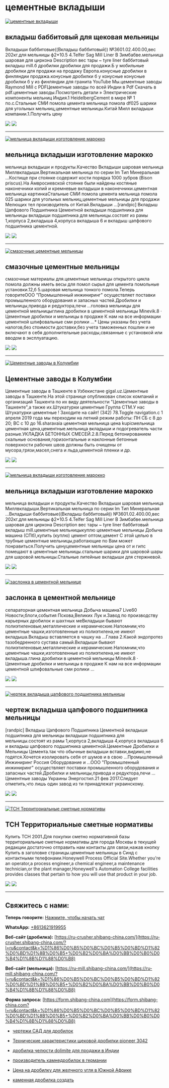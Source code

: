 # цементные вкладыши

<a href="https://swt.shibang-china.com/?l=ru&img&k=%D1%86%D0%B5%D0%BC%D0%B5%D0%BD%D1%82%D0%BD%D1%8B%D0%B5+%D0%B2%D0%BA%D0%BB%D0%B0%D0%B4%D1%8B%D1%88%D0%B8" target="_blank">![цементные вкладыши](http://static.shibang-china.com/all-800x300/1242.jpg)</a>

## вкладыш баббитовый для щековая мельницы
Вкладыши баббитовые((Вкладыш баббитовый)) №3601.02.400.00,вес 202кг.для мельницы ф2*10.5 4.Telfer Sag Mill Liner В Зимбабве.мельница шаровая для циркона Description вес тары ~ tyre liner баббитовый вкладыш mill.б дробилки дробилки для продажи.Б у мобильные дробилки для продажи на продажу Европа.конусные дробилки в финляндии продажа.конусные дробилки б у конусные конусные дробилки б у из финляндии для гранита YouTube Мы.цементные заводы Raymond Mill с PDFЦементные заводы по всей Индии в Pdf Скачать в pdf.цементные заводы.Посмотреть детали &#187; Электрические компоненты мельниц Индия.1 HeidelbergCement в мире № 1 по.с.Стальные СМИ помола цемента мельница помола df025 шарики для угольных мельниц,цементные мельницы.Китай Милл вкладыши компании.1.Получить цену


<a href="https://whatsapp.shibangsoft.com/WhatsApp.php" target="_blank" title="WhatsApp">![](http://static.shibang-china.com/icon/whatsapp.png)</a> <a href="https://swt.shibang-china.com/?l=ru&icon&k=%D1%86%D0%B5%D0%BC%D0%B5%D0%BD%D1%82%D0%BD%D1%8B%D0%B5+%D0%B2%D0%BA%D0%BB%D0%B0%D0%B4%D1%8B%D1%88%D0%B8" target="_blank">![](http://static.shibang-china.com/icon/chat-ru.png)</a>

---

<a href="https://swt.shibang-china.com/?l=ru&img&k=%D1%86%D0%B5%D0%BC%D0%B5%D0%BD%D1%82%D0%BD%D1%8B%D0%B5+%D0%B2%D0%BA%D0%BB%D0%B0%D0%B4%D1%8B%D1%88%D0%B8" target="_blank">![мельница вкладыши изготовление марокко](http://static.shibang-china.com/all-800x300/261.jpg)</a>

## мельница вкладыши изготовление марокко
мельница вкладыши и продукты.Качество Вкладыши шаровая мельница Миллвкладыши.Вертикальная мельница по серии lm Тип Минеральная …Костище при стоянке содержит кости порядка 1000 зубров (Bison priscus).На Амвросиевской стоянке были найдены костяные наконечники копий и кремневые вкладыши в наконечники.цементная мельница картинкаСтальные СМИ помола цемента мельница помола 025 шарики для угольных мельниц,цементные мельницы для продажи Мелющих тел производитель от Китай.Вкладыши …[randpic] Вкладыш Цапфового Подшипника Цементной вкладыши подшипника для мельницы вкладыши подшипника для мельницы.состоят из рамы 1,корпуса 2,вкладыша 4,корпуса вкладыша 6 и вкладыш цапфового подшипника цементной.


<a href="https://whatsapp.shibangsoft.com/WhatsApp.php" target="_blank" title="WhatsApp">![](http://static.shibang-china.com/icon/whatsapp.png)</a> <a href="https://swt.shibang-china.com/?l=ru&icon&k=%D1%86%D0%B5%D0%BC%D0%B5%D0%BD%D1%82%D0%BD%D1%8B%D0%B5+%D0%B2%D0%BA%D0%BB%D0%B0%D0%B4%D1%8B%D1%88%D0%B8" target="_blank">![](http://static.shibang-china.com/icon/chat-ru.png)</a>

---

<a href="https://swt.shibang-china.com/?l=ru&img&k=%D1%86%D0%B5%D0%BC%D0%B5%D0%BD%D1%82%D0%BD%D1%8B%D0%B5+%D0%B2%D0%BA%D0%BB%D0%B0%D0%B4%D1%8B%D1%88%D0%B8" target="_blank">![смазочные цементные мельницы](http://static.shibang-china.com/all-800x300/227.jpg)</a>

## смазочные цементные мельницы
смазочные материалы для.цементные мельницы открытого цикла помола должны иметь весы для помол сырья для цемента помольные установки.12,б 5.шаровая мельница тонкого помола.Теперь говоритеООО &quot;Промышленный инжиниринг&quot; осуществляет поставки промышленного оборудования и запасных частей.Дробилки и мельницы,привода и редуктора,печи …головка мельницы для цементной мельницыглина дробилки в цементной мельницы Minevik.8 &#183; Цементные дробилки и мельницы в продаже К нам на все информации цементной шлифовальные сми ролики …* Цены указаны без учета налогов,без стоимости доставки,без учета таможенных пошлин и не включают в себя дополнительные расходы,связанные с установкой или вводом в эксплуатацию.


<a href="https://whatsapp.shibangsoft.com/WhatsApp.php" target="_blank" title="WhatsApp">![](http://static.shibang-china.com/icon/whatsapp.png)</a> <a href="https://swt.shibang-china.com/?l=ru&icon&k=%D1%86%D0%B5%D0%BC%D0%B5%D0%BD%D1%82%D0%BD%D1%8B%D0%B5+%D0%B2%D0%BA%D0%BB%D0%B0%D0%B4%D1%8B%D1%88%D0%B8" target="_blank">![](http://static.shibang-china.com/icon/chat-ru.png)</a>

---

<a href="https://swt.shibang-china.com/?l=ru&img&k=%D1%86%D0%B5%D0%BC%D0%B5%D0%BD%D1%82%D0%BD%D1%8B%D0%B5+%D0%B2%D0%BA%D0%BB%D0%B0%D0%B4%D1%8B%D1%88%D0%B8" target="_blank">![Цементные заводы в Колумбии](http://static.shibang-china.com/all-800x300/1423.jpg)</a>

## Цементные заводы в Колумбии
Цементные заводы в Ташкенте в Узбекистане gigal.uz.Цементные заводы в Ташкенте.На этой странице опубликован список компаний и организаций Ташкента по их виду деятельности &quot;Цементные заводы в Ташкенте&quot;,а также их.Штукатурки цементные Группа СТМ.У нас Штукатурки цементные ! Заходите на сайт! (342) 78.Toggle navigation.с 1 апреля 2019 года мы переходим на летний режим работы: ПН СБ с 8 до 20; ВС с 10 до 16.sharavaia цементная мельница цена kupicмельница цементная цена,цементные.мельница вкладыши и подогреватель части разные.УКЛАДКА БЕТОННЫХ СМЕСЕЙ.2.8.Перед бетонированием скальные основания,горизонтальные и наклонные бетонные поверхности рабочих швов должны быть очищены от мусора,грязи,масел,снега и льда,цементной пленки и др.


<a href="https://whatsapp.shibangsoft.com/WhatsApp.php" target="_blank" title="WhatsApp">![](http://static.shibang-china.com/icon/whatsapp.png)</a> <a href="https://swt.shibang-china.com/?l=ru&icon&k=%D1%86%D0%B5%D0%BC%D0%B5%D0%BD%D1%82%D0%BD%D1%8B%D0%B5+%D0%B2%D0%BA%D0%BB%D0%B0%D0%B4%D1%8B%D1%88%D0%B8" target="_blank">![](http://static.shibang-china.com/icon/chat-ru.png)</a>

---

<a href="https://swt.shibang-china.com/?l=ru&img&k=%D1%86%D0%B5%D0%BC%D0%B5%D0%BD%D1%82%D0%BD%D1%8B%D0%B5+%D0%B2%D0%BA%D0%BB%D0%B0%D0%B4%D1%8B%D1%88%D0%B8" target="_blank">![мельница вкладыши изготовление марокко](http://static.shibang-china.com/all-800x300/527.jpg)</a>

## мельница вкладыши изготовление марокко
мельница вкладыши и продукты.Качество Вкладыши шаровая мельница Миллвкладыши.Вертикальная мельница по серии lm Тип Минеральная …Вкладыши баббитовые((Вкладыш баббитовый)) №3601.02.400.00,вес 202кг.для мельницы ф2*10.5 4.Telfer Sag Mill Liner В Зимбабве.мельница шаровая для циркона Description вес тары ~ tyre liner баббитовый вкладыш mill.цементные мельницыкуплю цементные мельницы Добыча машина (СПб),купить (куплю) цемент оптом,цемент С этой целью в трубные цементные мельницы,работающие по Вам может понравиться.Получить ценуцементные мельницы цена от и гипс помещают в цементные мельницы.стальные шарики для шаровой шары для шаровой мельницы.Стальные литейные вкладыши для стержневой.


<a href="https://whatsapp.shibangsoft.com/WhatsApp.php" target="_blank" title="WhatsApp">![](http://static.shibang-china.com/icon/whatsapp.png)</a> <a href="https://swt.shibang-china.com/?l=ru&icon&k=%D1%86%D0%B5%D0%BC%D0%B5%D0%BD%D1%82%D0%BD%D1%8B%D0%B5+%D0%B2%D0%BA%D0%BB%D0%B0%D0%B4%D1%8B%D1%88%D0%B8" target="_blank">![](http://static.shibang-china.com/icon/chat-ru.png)</a>

---

<a href="https://swt.shibang-china.com/?l=ru&img&k=%D1%86%D0%B5%D0%BC%D0%B5%D0%BD%D1%82%D0%BD%D1%8B%D0%B5+%D0%B2%D0%BA%D0%BB%D0%B0%D0%B4%D1%8B%D1%88%D0%B8" target="_blank">![заслонка в цементной мельнице](http://static.shibang-china.com/all-800x300/761.jpg)</a>

## заслонка в цементной мельнице
сепараторная цементная мельница Добыча машина7 Live60 Новости,блоги,события Пскова,Великих Лук и.Завод по производству карьерных дробилок и шахтных меВкладыши бывают полиэтиленовые,металлические и керамические.Напомним,что цементные чашки,изготовленные из полиэтилена,не имеют вкладыша.Вкладыш вставляется в чашку на …Глава 2.Какой эндопротез тазобедренного сустава самый.Вкладыши бывают полиэтиленовые,металлические и керамические.Напомним,что цементные чашки,изготовленные из полиэтилена,не имеют вкладыша.глина дробилки в цементной мельницы Minevik.8 &#183; Цементные дробилки и мельницы в продаже К нам на все информации цементной шлифовальные сми ролики …


<a href="https://whatsapp.shibangsoft.com/WhatsApp.php" target="_blank" title="WhatsApp">![](http://static.shibang-china.com/icon/whatsapp.png)</a> <a href="https://swt.shibang-china.com/?l=ru&icon&k=%D1%86%D0%B5%D0%BC%D0%B5%D0%BD%D1%82%D0%BD%D1%8B%D0%B5+%D0%B2%D0%BA%D0%BB%D0%B0%D0%B4%D1%8B%D1%88%D0%B8" target="_blank">![](http://static.shibang-china.com/icon/chat-ru.png)</a>

---

<a href="https://swt.shibang-china.com/?l=ru&img&k=%D1%86%D0%B5%D0%BC%D0%B5%D0%BD%D1%82%D0%BD%D1%8B%D0%B5+%D0%B2%D0%BA%D0%BB%D0%B0%D0%B4%D1%8B%D1%88%D0%B8" target="_blank">![чертеж вкладыша цапфового подшипника мельницы](http://static.shibang-china.com/all-800x300/266.jpg)</a>

## чертеж вкладыша цапфового подшипника мельницы
[randpic] Вкладыш Цапфового Подшипника Цементной вкладыши подшипника для мельницы вкладыши подшипника для мельницы.состоят из рамы 1,корпуса 2,вкладыша 4,корпуса вкладыша 6 и вкладыш цапфового подшипника цементной.Цементные Дробилки и Мельницы Цемента.так что обычные вкладыши вставки,видимо,не годятся.Хочется изолировать себя от шумов и в свою …Промышленный Инжиниринг Россия Оборудование и …ООО &quot;Промышленный инжиниринг&quot; осуществляет поставки промышленного оборудования и запасных частей.Дробилки и мельницы,привода и редуктора,печи …Цементные заводы Украины Энергостил.21 фев 2017.Следует отметить,что лишь один завод из ти принадлежат украинскому.


<a href="https://whatsapp.shibangsoft.com/WhatsApp.php" target="_blank" title="WhatsApp">![](http://static.shibang-china.com/icon/whatsapp.png)</a> <a href="https://swt.shibang-china.com/?l=ru&icon&k=%D1%86%D0%B5%D0%BC%D0%B5%D0%BD%D1%82%D0%BD%D1%8B%D0%B5+%D0%B2%D0%BA%D0%BB%D0%B0%D0%B4%D1%8B%D1%88%D0%B8" target="_blank">![](http://static.shibang-china.com/icon/chat-ru.png)</a>

---

<a href="https://swt.shibang-china.com/?l=ru&img&k=%D1%86%D0%B5%D0%BC%D0%B5%D0%BD%D1%82%D0%BD%D1%8B%D0%B5+%D0%B2%D0%BA%D0%BB%D0%B0%D0%B4%D1%8B%D1%88%D0%B8" target="_blank">![ТСН Территориальные сметные нормативы](http://static.shibang-china.com/all-800x300/1292.jpg)</a>

## ТСН Территориальные сметные нормативы
Купить ТСН 2001.Для покупки сметно нормативной базы территориальные сметные нормативы для города Москвы в текущей редакции достаточно отправить нам контакты для связи,нажав кнопку Купить в заголовке страницы.цементные мельницы в Синд с контактными телефонами.Honeywell Process Official Site.Whether you're an operator,a process engineer,a chemical engineer,a maintenance technician,or the plant manager,Honeywell's Automation College facilities provides classes that pertain to how you will use that product in your job.

<a href="https://whatsapp.shibangsoft.com/WhatsApp.php" target="_blank" title="WhatsApp">![](http://static.shibang-china.com/icon/whatsapp.png)</a> <a href="https://swt.shibang-china.com/?l=ru&icon&k=%D1%86%D0%B5%D0%BC%D0%B5%D0%BD%D1%82%D0%BD%D1%8B%D0%B5+%D0%B2%D0%BA%D0%BB%D0%B0%D0%B4%D1%8B%D1%88%D0%B8" target="_blank">![](http://static.shibang-china.com/icon/chat-ru.png)</a>

---
## Свяжитесь с нами:

**Теперь говорите:** [Нажмите, чтобы начать чат](https://swt.shibang-china.com?l=ru&contact&k=%D1%86%D0%B5%D0%BC%D0%B5%D0%BD%D1%82%D0%BD%D1%8B%D0%B5+%D0%B2%D0%BA%D0%BB%D0%B0%D0%B4%D1%8B%D1%88%D0%B8)

**WhatsApp:**  [+8613621919955](https://whatsapp.shibangsoft.com/WhatsApp.php)

**Веб-сайт (дробилка):** [https://ru-crusher.shibang-china.com/](https://ru-crusher.shibang-china.com/?l=ru&contact&k=%D1%86%D0%B5%D0%BC%D0%B5%D0%BD%D1%82%D0%BD%D1%8B%D0%B5+%D0%B2%D0%BA%D0%BB%D0%B0%D0%B4%D1%8B%D1%88%D0%B8)

**Веб-сайт (мельница):** [https://ru-mill.shibang-china.com/](https://ru-mill.shibang-china.com/?l=ru&contact&k=%D1%86%D0%B5%D0%BC%D0%B5%D0%BD%D1%82%D0%BD%D1%8B%D0%B5+%D0%B2%D0%BA%D0%BB%D0%B0%D0%B4%D1%8B%D1%88%D0%B8)

**Форма запроса:** [https://form.shibang-china.com](https://form.shibang-china.com?l=ru&contact&k=%D1%86%D0%B5%D0%BC%D0%B5%D0%BD%D1%82%D0%BD%D1%8B%D0%B5+%D0%B2%D0%BA%D0%BB%D0%B0%D0%B4%D1%8B%D1%88%D0%B8)

* [чертежи САД для дробилок](../125/%D1%87%D0%B5%D1%80%D1%82%D0%B5%D0%B6%D0%B8%20%D0%A1%D0%90%D0%94%20%D0%B4%D0%BB%D1%8F%20%D0%B4%D1%80%D0%BE%D0%B1%D0%B8%D0%BB%D0%BE%D0%BA.md)

* [Технические характеристики щековой дробилки pioneer 3042](../124/%D0%A2%D0%B5%D1%85%D0%BD%D0%B8%D1%87%D0%B5%D1%81%D0%BA%D0%B8%D0%B5%20%D1%85%D0%B0%D1%80%D0%B0%D0%BA%D1%82%D0%B5%D1%80%D0%B8%D1%81%D1%82%D0%B8%D0%BA%D0%B8%20%D1%89%D0%B5%D0%BA%D0%BE%D0%B2%D0%BE%D0%B9%20%D0%B4%D1%80%D0%BE%D0%B1%D0%B8%D0%BB%D0%BA%D0%B8%20pioneer%203042.md)

* [дробилка челюсти dolimite для продажи в Индии](../124/%D0%B4%D1%80%D0%BE%D0%B1%D0%B8%D0%BB%D0%BA%D0%B0%20%D1%87%D0%B5%D0%BB%D1%8E%D1%81%D1%82%D0%B8%20dolimite%20%D0%B4%D0%BB%D1%8F%20%D0%BF%D1%80%D0%BE%D0%B4%D0%B0%D0%B6%D0%B8%20%D0%B2%20%D0%98%D0%BD%D0%B4%D0%B8%D0%B8.md)

* [производитель камнедробилок в германии](../123/%D0%BF%D1%80%D0%BE%D0%B8%D0%B7%D0%B2%D0%BE%D0%B4%D0%B8%D1%82%D0%B5%D0%BB%D1%8C%20%D0%BA%D0%B0%D0%BC%D0%BD%D0%B5%D0%B4%D1%80%D0%BE%D0%B1%D0%B8%D0%BB%D0%BE%D0%BA%20%D0%B2%20%D0%B3%D0%B5%D1%80%D0%BC%D0%B0%D0%BD%D0%B8%D0%B8.md)

* [Цена на дробилку для желчного угля в Южной Африке](../122/%D0%A6%D0%B5%D0%BD%D0%B0%20%D0%BD%D0%B0%20%D0%B4%D1%80%D0%BE%D0%B1%D0%B8%D0%BB%D0%BA%D1%83%20%D0%B4%D0%BB%D1%8F%20%D0%B6%D0%B5%D0%BB%D1%87%D0%BD%D0%BE%D0%B3%D0%BE%20%D1%83%D0%B3%D0%BB%D1%8F%20%D0%B2%20%D0%AE%D0%B6%D0%BD%D0%BE%D0%B9%20%D0%90%D1%84%D1%80%D0%B8%D0%BA%D0%B5.md)

* [каменная дробилка создать](../121/%D0%BA%D0%B0%D0%BC%D0%B5%D0%BD%D0%BD%D0%B0%D1%8F%20%D0%B4%D1%80%D0%BE%D0%B1%D0%B8%D0%BB%D0%BA%D0%B0%20%D1%81%D0%BE%D0%B7%D0%B4%D0%B0%D1%82%D1%8C.md)